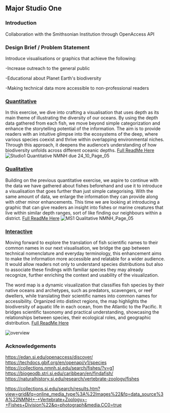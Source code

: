 ## Major Studio One

### Introduction
Collaboration with the Smithsonian Institution through OpenAccess API

### Design Brief / Problem Statement

Introduce visualisations or graphics that achieve the following:

-Increase outreach to the general public

-Educational about Planet Earth's biodiversity

-Making technical data more accessible to non-professional readers


### [Quantitative](https://xuanx1.github.io/major-studio-1-xuan/quantitative_ex1_fishes_final/)
In this exercise, we dive into crafting a visualisation that uses depth as its main theme of illustrating the diversity of our oceans. By using the depth data gathered from each fish, we move beyond simple categorization and enhance the storytelling potential of the information. The aim is to provide readers with an intuitive glimpse into the ecosystems of the deep, where various species coexist and thrive within overlapping environmental niches. Through this approach, it deepens the audience’s understanding of how biodiversity unfolds across different oceanic depths. [Full ReadMe Here](https://github.com/xuanx1/major-studio-1-xuan/blob/f0b791bafad773e3e46a4aee7fbe746c381a720e/quantitative_ex1_fishes_final/ReadMe.md)
![Studio1  Quantitative NMNH due 24_10_Page_05](https://github.com/user-attachments/assets/c3ffbb15-0b0b-45e9-bb59-ba4de47a41ea)

### [Qualitative](https://xuanx1.github.io/qualitative_ex2_longJohnSilvers/treemap/index)
Building on the previous quantitative exercise, we aspire to continue with the data we have gathered about fishes beforehand and use it to introduce a visualisation that goes further than just simple categorising. With the same amount of data, we enlarge the information they can provide along with other minor enhancements. This time we are looking at introducing a graphic that can give readers an insight into fishes or marine creatures that live within similar depth ranges, sort of like finding our neighbours within a district. [Full ReadMe Here](https://github.com/xuanx1/major-studio-1-xuan/blob/f0b791bafad773e3e46a4aee7fbe746c381a720e/qualitative_ex2_fishes_final/README.md)
![MS1  Qualitative NMNH_Page_05](https://github.com/user-attachments/assets/a473e741-a7d4-4c9e-a5d3-4a528b3d946f)

### [Interactive](https://jjeeong17.github.io/ex3_final/index.html)
Moving forward to explore the translation of fish scientific names to their common names in our next visualisation, we bridge the gap between technical nomenclature and everyday terminology, this enhancement aims to make the information more accessible and relatable for a wider audience. It would allow readers not only to understand species distributions but also to associate these findings with familiar species they may already recognize, further enriching the context and usability of the visualization.

The word map is a dynamic visualization that classifies fish species by their native oceans and archetypes, such as predators, scavengers, or reef dwellers, while translating their scientific names into common names for accessibility. Organized into distinct regions, the map highlights the biodiversity of aquatic life in each ocean, from the Atlantic to the Pacific. It bridges scientific taxonomy and practical understanding, showcasing the relationships between species, their ecological roles, and geographic distribution. [Full ReadMe Here](https://github.com/xuanx1/major-studio-1-xuan/tree/c9705409f393d8f3e275b374231985bc4340d378/interactive_ex3_fishes_final)


![overview](https://github.com/user-attachments/assets/7911f3fe-8898-4ad5-9b7a-633d6104cf86)


### Acknowledgements
https://edan.si.edu/openaccess/discover/
https://techdocs.gbif.org/en/openapi/v1/species
https://collections.nmnh.si.edu/search/fishes/?v=g1
https://biogeodb.stri.si.edu/caribbean/en/findafish/
https://naturalhistory.si.edu/research/vertebrate-zoology/fishes

https://collections.si.edu/search/results.htm?view=grid&fq=online_media_type%3A%22Images%22&fq=data_source%3A%22NMNH+-+Vertebrate+Zoology+-+Fishes+Division%22&q=photograph&media.CC0=true



